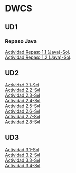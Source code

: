 # DWCS
## UD1
### Repaso Java
[Actividad Repaso 1.1 (Java)-Sol](https://github.com/dwcs-code-2223/Actividad-Repaso-1.1-Java.git). <br/>
[Actividad Repaso 1.2 (Java)-Sol](https://github.com/dwcs-code-2223/Actividad-Repaso-1.2-Java.git).

## UD2
[Actividad 2.1-Sol](https://github.com/dwcs-code-2223/Actividad-2.1-Sol)<br/>
[Actividad 2.2-Sol](https://github.com/dwcs-code-2223/Actividad-2.2-Sol)<br/>
[Actividad 2.3-Sol](https://github.com/dwcs-code-2223/Actividad-2.3-Sol.git)<br/>
[Actividad 2.4-Sol](https://github.com/dwcs-code-2223/Actividad-2.4-Sol-)<br/>
[Actividad 2.5-Sol](https://github.com/dwcs-code-2223/Actividad-2.5-Sol)<br/>
[Actividad 2.6-Sol](https://github.com/dwcs-code-2223/Actividad-2.6-Sol.git)<br/>
[Actividad 2.7-Sol](https://github.com/dwcs-code-2223/Actividad-2.7-Sol.git)<br/>
[Actividad 2.8-Sol](https://github.com/dwcs-code-2223/Actividad-2.8-Sol-.git)

## UD3
[Actividad 3.1-Sol](https://github.com/dwcs-code-2223/Actividad3.1.git)<br/>
[Actividad 3.2-Sol](https://github.com/dwcs-code-2223/Actividad3.2.git)<br/>
[Actividad 3.3-Sol](https://github.com/dwcs-code-2223/Actividad-3.3.git)<br/>
[Actividad 3.4-Sol](https://github.com/dwcs-code-2223/Actividad3.4.git)<br/>

